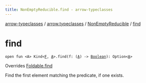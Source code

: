 ```yaml
---
title: NonEmptyReducible.find - arrow-typeclasses
---
```


[arrow-typeclasses](../../index.html) / [arrow.typeclasses](../index.html) / [NonEmptyReducible](index.html) / [find](./find.html)

# find

`open fun <A> Kind<`[`F`](index.html#F)`, `[`A`](find.html#A)`>.find(f: (`[`A`](find.html#A)`) -> `[`Boolean`](https://kotlinlang.org/api/latest/jvm/stdlib/kotlin/-boolean/index.html)`): Option<`[`A`](find.html#A)`>`

Overrides [Foldable.find](../-foldable/find.html)

Find the first element matching the predicate, if one exists.

